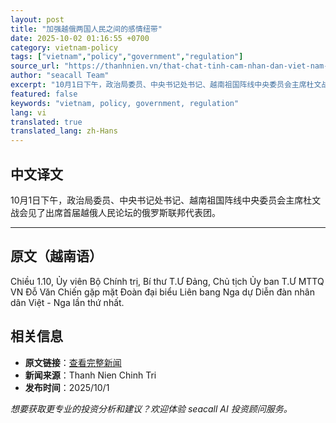 ```yaml
---
layout: post
title: "加强越俄两国人民之间的感情纽带"
date: 2025-10-02 01:16:55 +0700
category: vietnam-policy
tags: ["vietnam","policy","government","regulation"]
source_url: "https://thanhnien.vn/that-chat-tinh-cam-nhan-dan-viet-nam-nga-185251001230923628.htm"
author: "seacall Team"
excerpt: "10月1日下午，政治局委员、中央书记处书记、越南祖国阵线中央委员会主席杜文战会见了出席首届越俄人民论坛的俄罗斯联邦代表团。..."
featured: false
keywords: "vietnam, policy, government, regulation"
lang: vi
translated: true
translated_lang: zh-Hans
---
```


## 中文译文

10月1日下午，政治局委员、中央书记处书记、越南祖国阵线中央委员会主席杜文战会见了出席首届越俄人民论坛的俄罗斯联邦代表团。

---

## 原文（越南语）

Chiều 1.10, Ủy vi&ecirc;n Bộ Ch&iacute;nh trị, B&iacute; thư T.Ư Đảng, Chủ tịch Ủy ban T.Ư MTTQ VN Đỗ Văn Chiến gặp mặt Đo&agrave;n đại biểu Li&ecirc;n bang Nga dự Diễn đ&agrave;n nh&acirc;n d&acirc;n Việt - Nga lần thứ nhất.

## 相关信息

- **原文链接**：[查看完整新闻](https://thanhnien.vn/that-chat-tinh-cam-nhan-dan-viet-nam-nga-185251001230923628.htm)
- **新闻来源**：Thanh Nien Chinh Tri
- **发布时间**：2025/10/1

*想要获取更专业的投资分析和建议？欢迎体验 seacall AI 投资顾问服务。*